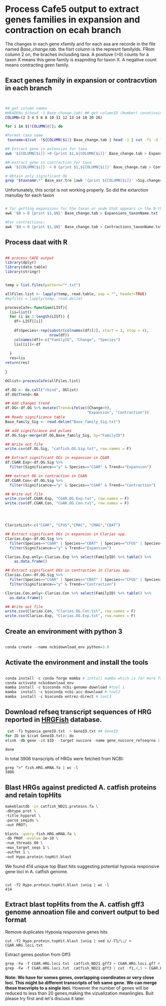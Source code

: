 
# Process Cafe5 output to extract genes families in expansion and contraction on ecah branch

The changes in each gene xfamily and for each axa are recorde in the file named _Base_change.tab_. 
the fisrt column is the represnt familyIds. FRom column 2 on, the braches inclusding taxa. A posituve (>0) counts for a taxon X 
means this gene family is exapnding for taxon X. A negative count means contracting geen family.

## Exact genes family in expansion or contracvtion in each branch 

```bash


## get column names 
#HEADER= $(head -1 Base_change.tab) ## get columnID (Number) conatinaing Species
COLUMN=(2 3 4 5 6 8 10 11 12 13 14 18 20 26)

for i in ${!COLUMN[@]}; do 

#Format taxa name
 taxname=$(cut -f${COLUMN[$i]} Base_change.tab | head -1 | cut -f1 -d "<")

## Extract gene in extension for taxa
awk '${COLUMN[$i]} >0 {print $1,${COLUMN[$i]}' Base_change.tab > Expansions.${taxname}.txt

## extract gene in contraction for taxa
awk '${COLUMN[$i]}  < 0 {print $1,${COLUMN[$i]}' Base_change.tab > Contractions.${taxname}.txt

# Obtain only significant OG
grep "$taxname\*" Base_asr.tre |awk '{print ${COLUMN[$i]}' >Sig.changes.${taxname}.txt

```
Unfortunately, this script is not working properly. So did the extarction manullay for each taxon

```python

# for getting expansions for the taxon or node that appears in the N-th column Base_change.tab file:
awk '$N > 0 {print $1,$N}' Base_change.tab > Expansions_taxonName.txt

#For contractions:
awk '$N < 0 {print $1,$N}' Base_change.tab > Contractions_taxonName.txt
````


## Process daat with R

```R

## process CAFE output
library(dplyr)
library(data.table)
library(stringr)


temp = list.files(pattern="*.txt")

allFiles.list <- lapply(temp, read.table, sep = "", header=TRUE)
#myfiles = lapply(temp, read.delim)

processCafe<-function(LIST){
  lis=list()
  for (i in 1:length(LIST)) {
    df<-LIST[[i]]
    
    df$Species<-rep(substr(colnames(df)[2], start = 1, stop = 4),
                    nrow(df))
    colnames(df)<-c("FamilyID", "Change", "Species")
    lis[[i]]<-df
    
  }
  res=lis
return(res)
  
}

OGlist<-processCafe(allFiles.list)

df.OG <- do.call("rbind", OGlist)
df.OG$Trend<-NA

## Add changes trend
df.OG<-df.OG %>% mutate(Trend=ifelse((Change>0),
                                     "Expansion", "Contraction"))
## Reads significance table
Base_family_Sig <- read.delim("Base_family_Sig.txt")

## add significance and pvlues
df.OG.Sig<-merge(df.OG,Base_family_Sig, by="FamilyID")

## Write out file
write.csv(df.OG.Sig, "catfish.OG.Sig.txt", row.names = F)

## Extract significant OGs in expansion in CGAR
df.CGAR.Exp<-df.OG.Sig %>% 
  filter(Significance=="y" & Species=="CGAR" & Trend=="Expansion")

### extract OG in contraction in CGAR
df.CGAR.Con<-df.OG.Sig %>% 
  filter(Significance=="y" & Species=="CGAR" & Trend=="Contraction")

## Write out file
write.csv(df.CGAR.Exp, "CGAR.OG.Exp.txt", row.names = F)
write.csv(df.CGAR.Con, "CGAR.OG.Con.txt", row.names = F)




ClaristList<-c("CGAR", "CFUS","CMAC", "CMAG","CBAT")

## Extract significant OGs in expansion in Clarias spp.
Clarias.Exp<-df.OG.Sig %>%
  filter(Species=="CGAR" | Species=="CBAT" | Species=="CFUS" | Species=="CMAG" |Species=="CMAC") %>% 
  filter(Significance=="y" & Trend=="Expansion") 

Clarias.Exp.only<-Clarias.Exp %>% select(FamilyID) %>% table() %>%
    as.data.frame()

## Extract significant OGs in contraction in Clarias spp.
Clarias.Con<-df.OG.Sig %>%
  filter(Species=="CGAR" | Species=="CBAT" | Species=="CFUS" | Species=="CMAG" |Species=="CMAC") %>% 
  filter(Significance=="y" & Trend=="Contraction") 

Clarias.Con.only<-Clarias.Con %>% select(FamilyID) %>% table() %>%
  as.data.frame()

## Write out file
write.csv(Clarias.Con, "Clarias.OG.Con.txt", row.names = F)
write.csv(Clarias.Exp, "Clarias.OG.Exp.txt", row.names = F)


```

## Create an environment with python 3

```python

conda create --name ncbidownload_env python=3.8

```


## Activate the environment and install the tools

```python

conda install -c conda-forge mamba # install mamba which is far more fasta thana conda
conda activate ncbidownload_env 
mamba install -c bioconda ncbi-genome-download #tool 1
mamba  install -c bioconda ncbi-acc-download # tool2
mamba  install -c bioconda entrez-direct # tool3

```


## Download refseq transcript sequences of HRG  reported in [HRGFish](https://mail.nbfgr.res.in/HRGFish/index.php) database.



```python
 cut -f1 hypoxia_geneID.txt  > GeneID.txt ## GeneID
for ID in $(cat GeneID.txt); do
elink -db gene -id $ID  -target nuccore -name gene_nuccore_refseqrna | efetch -format fasta >> fish.HRG.mRNA.fa

done
```
 
 In total 3906 transcripts of HRGs were fetched from NCBI:

 ```
 grep ">" fish.HRG.mRNA.fa | wc -l
 3806
 ```

## Blast HRGs against predicted  A. catfish proteins and retain topHits
```bash
makeblastdb -in catfish_ND21.proteins.fa \
-dbtype prot \
-title hyporot \
-parse_seqids \
-out PROT\

blastx -query fish.HRG.mRNA.fa \
-db PROT -evalue 1e-10 \
-num_threads 80 \
-max_target_seqs 1 \
-outfmt 1 \
-out Hypo.protein.topHit.blast

```
We found 414 unique top Blast hits suggesting potential hypoxia responsive gene loci in A. catfish genome.

```

cut -f2 Hypo.protein.topHit.blast |uniq | wc -l
414
```





## Extract blast topHits from the A. catfish gff3 genome annoation file and convert output to bed format

Remove duplicates Hypoxia responsive genes hits


```
cut -f2 Hypo.protein.topHit.blast |uniq | sed s/-T1/\;/ > CGAR.HRG.loci.txt
```

Extract genes postion from Gff3

```R
grep -Fw -f CGAR.HRG.loci.txt  catfish_ND21.gff3 > CGAR.HRG.loci.gff # as gff
grep -Fw -f CGAR.HRG.loci.txt  catfish_ND21.gff3 | cut -f1,4,5 > CGAR.HRG.loci.gff # Chr# with genes postions (BED)
```

**Note: We have for somes genes, overlapping coordinates or very close loci. This might be different transcripts of teh same gene. 
We can merge these tracvripts to a single loci.** 
However the number of genes will be reduced to less than 20 genes,making the vizualization meanlingles. Buit please try first and let's discuss it later.


